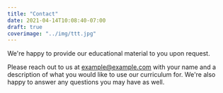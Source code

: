 ```yaml
---
title: "Contact"
date: 2021-04-14T10:08:40-07:00
draft: true
coverimage: "../img/ttt.jpg"
---
```


We're happy to provide our educational material to you upon request.

Please reach out to us at example@example.com with your name and a description of what you would like to use our curriculum for. We're also happy to answer any questions you may have as well.
